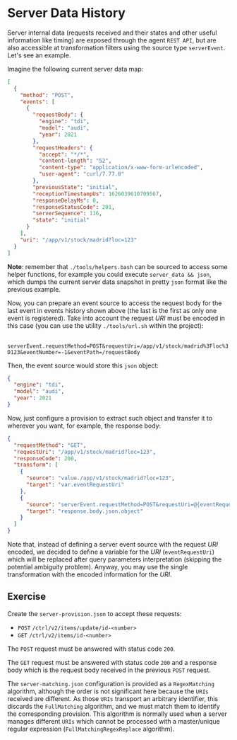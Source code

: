 # Server Data History

Server internal data (requests received and their states and other useful information like timing) are exposed through the agent `REST API`, but are also accessible at transformation filters using the source type `serverEvent`. Let's see an example.

Imagine the following current server data map:

```json
[
  {
    "method": "POST",
    "events": [
      {
        "requestBody": {
          "engine": "tdi",
          "model": "audi",
          "year": 2021
        },
        "requestHeaders": {
          "accept": "*/*",
          "content-length": "52",
          "content-type": "application/x-www-form-urlencoded",
          "user-agent": "curl/7.77.0"
        },
        "previousState": "initial",
        "receptionTimestampUs": 1626039610709567,
        "responseDelayMs": 0,
        "responseStatusCode": 201,
        "serverSequence": 116,
        "state": "initial"
      }
    ],
    "uri": "/app/v1/stock/madrid?loc=123"
  }
]
```

**Note**: remember that `./tools/helpers.bash` can be sourced to access some helper functions, for example you could execute `server_data && json`, which dumps the current server data snapshot in pretty `json` format like the previous example.

Now, you can prepare an event source to access the request body for the last event in events history shown above (the last is the first as only one event is registered). Take into account the request *URI* must be encoded in this case (you can use the utility `./tools/url.sh` within the project):

​	`serverEvent.requestMethod=POST&requestUri=/app/v1/stock/madrid%3Floc%3D123&eventNumber=-1&eventPath=/requestBody`

Then, the event source would store this `json` object:

```json
{
  "engine": "tdi",
  "model": "audi",
  "year": 2021
}
```

Now, just configure a provision to extract such object and transfer it to wherever you want, for example, the response body:

```json
{
  "requestMethod": "GET",
  "requestUri": "/app/v1/stock/madrid?loc=123",
  "responseCode": 200,
  "transform": [
    {
      "source": "value./app/v1/stock/madrid?loc=123",
      "target": "var.eventRequestUri"
    },
    {
      "source": "serverEvent.requestMethod=POST&requestUri=@{eventRequestUri}&eventNumber=-1&eventPath=/requestBody",
      "target": "response.body.json.object"
    }
  ]
}
```

Note that, instead of defining a server event source with the request *URI* encoded, we decided to define a variable for the *URI*  (`eventRequestUri`) which will be replaced after query parameters interpretation (skipping the potential ambiguity problem). Anyway, you may use the single transformation with the encoded information for the *URI*.

## Exercise

Create the `server-provision.json` to accept these requests:

* `POST` `/ctrl/v2/items/update/id-<number>`
* `GET` `/ctrl/v2/items/id-<number>`

The `POST` request must be answered with status code `200`.

The `GET` request must be answered with status code `200` and a response body which is the request body received in the previous `POST` request.

The `server-matching.json` configuration is provided as a `RegexMatching` algorithm, although the order is not significant here because the `URIs` received are different. As those `URIs` transport an arbitrary identifier, this discards the `FullMatching` algorithm, and we must match them to identify the corresponding provision. This algorithm is normally used when a server manages different `URIs` which cannot be processed with a master/unique regular expression (`FullMatchingRegexReplace` algorithm).
